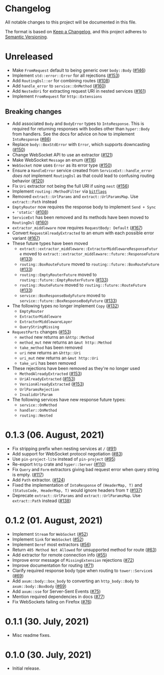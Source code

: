 # Changelog

All notable changes to this project will be documented in this file.

The format is based on [Keep a Changelog](https://keepachangelog.com/en/1.0.0/),
and this project adheres to [Semantic Versioning](https://semver.org/spec/v2.0.0.html).

# Unreleased

- Make `FromRequest` default to being generic over `body::Body` ([#146](https://github.com/tokio-rs/axum/pull/146))
- Implement `std::error::Error` for all rejections ([#153](https://github.com/tokio-rs/axum/pull/153))
- Add `RoutingDsl::or` for combining routes ([#108](https://github.com/tokio-rs/axum/pull/108))
- Add `handle_error` to `service::OnMethod` ([#160](https://github.com/tokio-rs/axum/pull/160))
- Add `NestedUri` for extracting request URI in nested services ([#161](https://github.com/tokio-rs/axum/pull/161))
- Implement `FromRequest` for `http::Extensions`

## Breaking changes

- Add associated `Body` and `BodyError` types to `IntoResponse`. This is
  required for returning responses with bodies other than `hyper::Body` from
  handlers. See the docs for advice on how to implement `IntoResponse` ([#86](https://github.com/tokio-rs/axum/pull/86))
- Replace `body::BoxStdError` with `Error`, which supports downcasting ([#150](https://github.com/tokio-rs/axum/pull/150))
- Change WebSocket API to use an extractor ([#121](https://github.com/tokio-rs/axum/pull/121))
- Make WebSocket `Message` an enum ([#116](https://github.com/tokio-rs/axum/pull/116))
- `WebSocket` now uses `Error` as its error type ([#150](https://github.com/tokio-rs/axum/pull/150))
- Ensure a `HandleError` service created from `ServiceExt::handle_error`
  _does not_ implement `RoutingDsl` as that could lead to confusing routing
  behavior ([#120](https://github.com/tokio-rs/axum/pull/120))
- Fix `Uri` extractor not being the full URI if using `nest` ([#156](https://github.com/tokio-rs/axum/pull/156))
- Implement `routing::MethodFilter` via [`bitflags`](https://crates.io/crates/bitflags)
- Removed `extract::UrlParams` and `extract::UrlParamsMap`. Use `extract::Path` instead
- `EmptyRouter` now requires the response body to implement `Send + Sync + 'static'` ([#108](https://github.com/tokio-rs/axum/pull/108))
- `ServiceExt` has been removed and its methods have been moved to `RoutingDsl` ([#160](https://github.com/tokio-rs/axum/pull/160))
- `extractor_middleware` now requires `RequestBody: Default` ([#167](https://github.com/tokio-rs/axum/pull/167))
- Convert `RequestAlreadyExtracted` to an enum with each possible error variant ([#167](https://github.com/tokio-rs/axum/pull/167))
- These future types have been moved
    - `extract::extractor_middleware::ExtractorMiddlewareResponseFuture` moved
      to `extract::extractor_middleware::future::ResponseFuture` ([#133](https://github.com/tokio-rs/axum/pull/133))
    - `routing::BoxRouteFuture` moved to `routing::future::BoxRouteFuture` ([#133](https://github.com/tokio-rs/axum/pull/133))
    - `routing::EmptyRouterFuture` moved to `routing::future::EmptyRouterFuture` ([#133](https://github.com/tokio-rs/axum/pull/133))
    - `routing::RouteFuture` moved to `routing::future::RouteFuture` ([#133](https://github.com/tokio-rs/axum/pull/133))
    - `service::BoxResponseBodyFuture` moved to `service::future::BoxResponseBodyFuture` ([#133](https://github.com/tokio-rs/axum/pull/133))
- The following types no longer implement `Copy` ([#132](https://github.com/tokio-rs/axum/pull/132))
    - `EmptyRouter`
    - `ExtractorMiddleware`
    - `ExtractorMiddlewareLayer`
    - `QueryStringMissing`
- `RequestParts` changes ([#153](https://github.com/tokio-rs/axum/pull/153))
    - `method` new returns an `&http::Method`
    - `method_mut` new returns an `&mut http::Method`
    - `take_method` has been removed
    - `uri` new returns an `&http::Uri`
    - `uri_mut` new returns an `&mut http::Uri`
    - `take_uri` has been removed
- These rejections have been removed as they're no longer used
    - `MethodAlreadyExtracted` ([#153](https://github.com/tokio-rs/axum/pull/153))
    - `UriAlreadyExtracted` ([#153](https://github.com/tokio-rs/axum/pull/153))
    - `VersionAlreadyExtracted` ([#153](https://github.com/tokio-rs/axum/pull/153))
    - `UrlParamsRejection`
    - `InvalidUrlParam`
- The following services have new response future types:
    - `service::OnMethod`
    - `handler::OnMethod`
    - `routing::Nested`

# 0.1.3 (06. August, 2021)

- Fix stripping prefix when nesting services at `/` ([#91](https://github.com/tokio-rs/axum/pull/91))
- Add support for WebSocket protocol negotiation ([#83](https://github.com/tokio-rs/axum/pull/83))
- Use `pin-project-lite` instead of `pin-project` ([#95](https://github.com/tokio-rs/axum/pull/95))
- Re-export `http` crate and `hyper::Server` ([#110](https://github.com/tokio-rs/axum/pull/110))
- Fix `Query` and `Form` extractors giving bad request error when query string is empty. ([#117](https://github.com/tokio-rs/axum/pull/117))
- Add `Path` extractor. ([#124](https://github.com/tokio-rs/axum/pull/124))
- Fixed the implementation of `IntoResponse` of `(HeaderMap, T)` and `(StatusCode, HeaderMap, T)` would ignore headers from `T` ([#137](https://github.com/tokio-rs/axum/pull/137))
- Deprecate `extract::UrlParams` and `extract::UrlParamsMap`. Use `extract::Path` instead ([#138](https://github.com/tokio-rs/axum/pull/138))

# 0.1.2 (01. August, 2021)

- Implement `Stream` for `WebSocket` ([#52](https://github.com/tokio-rs/axum/pull/52))
- Implement `Sink` for `WebSocket` ([#52](https://github.com/tokio-rs/axum/pull/52))
- Implement `Deref` most extractors ([#56](https://github.com/tokio-rs/axum/pull/56))
- Return `405 Method Not Allowed` for unsupported method for route ([#63](https://github.com/tokio-rs/axum/pull/63))
- Add extractor for remote connection info ([#55](https://github.com/tokio-rs/axum/pull/55))
- Improve error message of `MissingExtension` rejections ([#72](https://github.com/tokio-rs/axum/pull/72))
- Improve documentation for routing ([#71](https://github.com/tokio-rs/axum/pull/71))
- Clarify required response body type when routing to `tower::Service`s ([#69](https://github.com/tokio-rs/axum/pull/69))
- Add `axum::body::box_body` to converting an `http_body::Body` to `axum::body::BoxBody` ([#69](https://github.com/tokio-rs/axum/pull/69))
- Add `axum::sse` for Server-Sent Events ([#75](https://github.com/tokio-rs/axum/pull/75))
- Mention required dependencies in docs ([#77](https://github.com/tokio-rs/axum/pull/77))
- Fix WebSockets failing on Firefox ([#76](https://github.com/tokio-rs/axum/pull/76))

# 0.1.1 (30. July, 2021)

- Misc readme fixes.

# 0.1.0 (30. July, 2021)

- Initial release.
